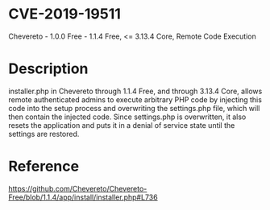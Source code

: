 # CVE-2019-19511
Chevereto - 1.0.0 Free - 1.1.4 Free, <= 3.13.4 Core, Remote Code Execution

# Description
installer.php in Chevereto through 1.1.4 Free, and through 3.13.4 Core, allows remote authenticated admins to execute arbitrary PHP code by injecting this code into the setup process and overwriting the settings.php file, which will then contain the injected code. Since settings.php is overwritten, it also resets the application and puts it in a denial of service state until the settings are restored.

# Reference
https://github.com/Chevereto/Chevereto-Free/blob/1.1.4/app/install/installer.php#L736
